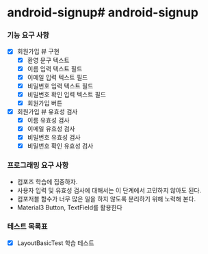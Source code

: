 # android-signup# android-signup

### 기능 요구 사항
- [x] 회원가입 뷰 구현
  - [x] 환영 문구 텍스트
  - [x] 이름 입력 텍스트 필드
  - [x] 이메일 입력 텍스트 필드
  - [x] 비밀번호 입력 텍스트 필드
  - [x] 비밀번호 확인 입력 텍스트 필드
  - [x] 회원가입 버튼
- [x] 회원가입 뷰 유효성 검사
  - [x] 이름 유효성 검사
  - [x] 이메일 유효성 검사
  - [x] 비밀번호 유효성 검사
  - [x] 비밀번호 확인 유효성 검사

### 프로그래밍 요구 사항
- 컴포즈 학습에 집중하자.
- 사용자 입력 및 유효성 검사에 대해서는 이 단계에서 고민하지 않아도 된다.
- 컴포저블 함수가 너무 많은 일을 하지 않도록 분리하기 위해 노력해 본다.
- Material3 Button, TextField를 활용한다

### 테스트 목록표

- [x] LayoutBasicTest 학습 테스트